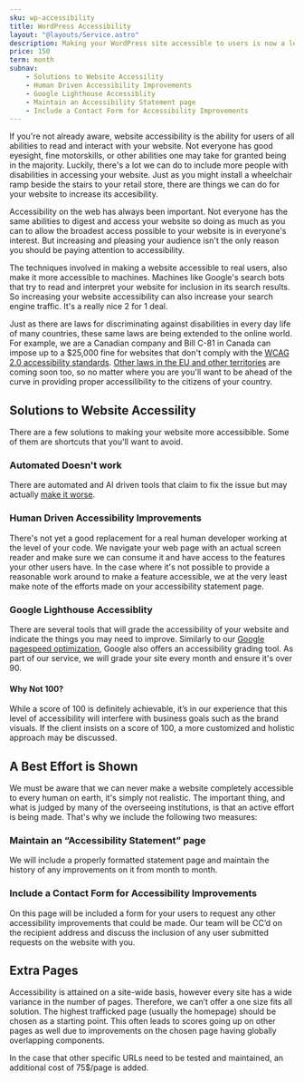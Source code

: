 ```yaml
---
sku: wp-accessibility
title: WordPress Accessibility
layout: "@layouts/Service.astro"
description: Making your WordPress site accessible to users is now a legal requirement in many places. Don't fall behind. We'll fine-tune your website to be properly accessible and leading the future of online content for all.
price: 150
term: month
subnav: 
    - Solutions to Website Accessility
    - Human Driven Accessibility Improvements
    - Google Lighthouse Accessiblity
    - Maintain an Accessibility Statement page
    - Include a Contact Form for Accessibility Improvements
---
```


If you're not already aware, website accessibility is the ability for users of all abilities to read and interact with your website. Not everyone has good eyesight, fine motorskills, or other abilities one may take for granted being in the majority. Luckily, there's a lot we can do to include more people with disabilities in accessing your website. Just as you might install a wheelchair ramp beside the stairs to your retail store, there are things we can do for your website to increase its accesibility. 

Accessibility on the web has always been important. Not everyone has the same abilities to digest and access your website so doing as much as you can to allow the broadest access possible to your website is in everyone's interest. But increasing and pleasing your audience isn't the only reason you should be paying attention to accessibility. 

The techniques involved in making a website accessible to real users, also make it more accessible to machines. Machines like Google's search bots that try to read and interpret your website for inclusion in its search results. So increasing your website accessibility can also increase your search engine traffic. It's a really nice 2 for 1 deal. 

Just as there are laws for discriminating against disabilities in every day life of many countries, these same laws are being extended to the online world. For example, we are a Canadian company and Bill C-81 in Canada can impose up to a $25,000 fine for websites that don't comply with the [WCAG 2.0 accessibility standards](https://www.w3.org/TR/WCAG20/). [Other laws in the EU and other territories](/how-to-achieve-great-accessibility-on-canadian-websites/) are coming soon too, so no matter where you are you'll want to be ahead of the curve in providing proper accessilibility to the citizens of your country. 

## Solutions to Website Accessility

There are a few solutions to making your website more accessibible. Some of them are shortcuts that you'll want to avoid. 

### Automated Doesn't work

There are automated and AI driven tools that claim to fix the issue but may actually [make it worse](https://www.nytimes.com/2022/07/13/technology/ai-web-accessibility.html).

### Human Driven Accessibility Improvements

There's not yet a good replacement for a real human developer working at the level of your code. We navigate your web page with an actual screen reader and make sure we can consume it and have access to the features your other users have. In the case where it's not possible to provide a reasonable work around to make a feature accessible, we at the very least make note of the efforts made on your accessibility statement page.

### Google Lighthouse Accessiblity 

There are several tools that will grade the accessibility of your website and indicate the things you may need to improve. Similarly to our [Google pagespeed optimization](/wordpress-services/speed-optimization/), Google also offers an accessibility grading tool. As part of our service, we will grade your site every month and ensure it's over 90. 

#### Why Not 100?

While a score of 100 is definitely achievable, it’s in our experience that this level of accessibility will interfere with business goals such as the brand visuals. If the client insists on a score of 100, a more customized and holistic approach may be discussed. 

## A Best Effort is Shown

We must be aware that we can never make a website completely accessible to every human on earth, it's simply not realistic. The important thing, and what is judged by many of the overseeing institutions, is that an active effort is being made. That's why we include the following two measures:

### Maintain an “Accessibility Statement” page

We will include a properly formatted statement page and maintain the history of any improvements on it from month to month. 

### Include a Contact Form for Accessibility Improvements

On this page will be included a form for your users to request any other accessibility improvements that could be made. Our team will be CC’d on the recipient address and discuss the inclusion of any user submitted requests on the website with you.

## Extra Pages
Accessibility is attained on a site-wide basis, however every site has a wide variance in the number of pages. Therefore, we can’t offer a one size fits all solution. The highest trafficked page (usually the homepage) should be chosen as a starting point. This often leads to scores going up on other pages as well due to improvements on the chosen page having globally overlapping components. 

In the case that other specific URLs need to be tested and maintained, an additional cost of 75$/page is added. 